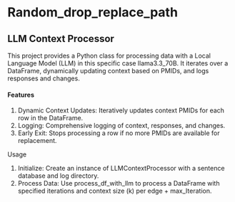# Random_drop_replace_path

## LLM Context Processor
This project provides a Python class for processing data with a Local Language Model (LLM) in this specific case llama3.3_70B. It iterates over a DataFrame, dynamically updating context based on PMIDs, and logs responses and changes.
#### Features
1. Dynamic Context Updates: Iteratively updates context PMIDs for each row in the DataFrame.
2. Logging: Comprehensive logging of context, responses, and changes.
3. Early Exit: Stops processing a row if no more PMIDs are available for replacement.

Usage
1. Initialize: Create an instance of LLMContextProcessor with a sentence database and log directory.
2. Process Data: Use process_df_with_llm to process a DataFrame with specified iterations and context size (k) per edge + max_Iteration.
